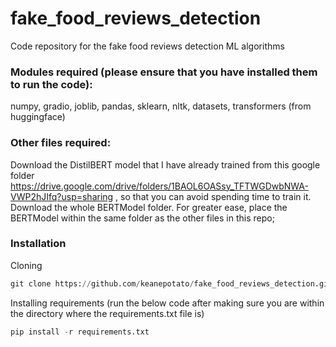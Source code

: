 # fake_food_reviews_detection
Code repository for the fake food reviews detection ML algorithms

### Modules required (please ensure that you have installed them to run the code):
numpy, gradio, joblib, pandas, sklearn, nltk, datasets, transformers (from huggingface)

### Other files required:
Download the DistilBERT model that I have already trained from this google folder https://drive.google.com/drive/folders/1BAOL6OASsy_TFTWGDwbNWA-VWP2hJIfq?usp=sharing , so that you can avoid spending time to train it. Download the whole BERTModel folder. For greater ease, place the BERTModel within the same folder as the other files in this repo;

### Installation

Cloning

```Python
git clone https://github.com/keanepotato/fake_food_reviews_detection.git
```

Installing requirements (run the below code after making sure you are within the directory where the requirements.txt file is)

```Python
pip install -r requirements.txt
```
